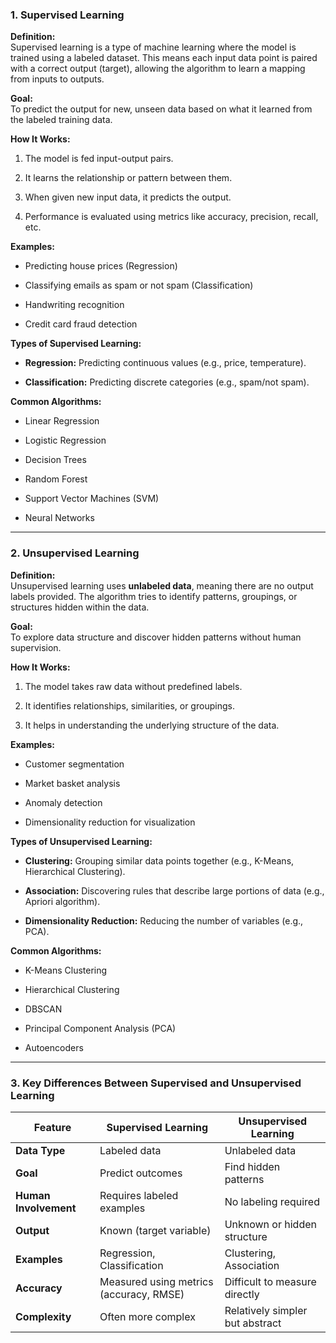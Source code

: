 ### **1\. Supervised Learning**

**Definition:**\
Supervised learning is a type of machine learning where the model is trained using a labeled dataset. This means each input data point is paired with a correct output (target), allowing the algorithm to learn a mapping from inputs to outputs.

**Goal:**\
To predict the output for new, unseen data based on what it learned from the labeled training data.

**How It Works:**

1.  The model is fed input-output pairs.

2.  It learns the relationship or pattern between them.

3.  When given new input data, it predicts the output.

4.  Performance is evaluated using metrics like accuracy, precision, recall, etc.

**Examples:**

-   Predicting house prices (Regression)

-   Classifying emails as spam or not spam (Classification)

-   Handwriting recognition

-   Credit card fraud detection

**Types of Supervised Learning:**

-   **Regression:** Predicting continuous values (e.g., price, temperature).

-   **Classification:** Predicting discrete categories (e.g., spam/not spam).

**Common Algorithms:**

-   Linear Regression

-   Logistic Regression

-   Decision Trees

-   Random Forest

-   Support Vector Machines (SVM)

-   Neural Networks

* * * * *

### **2\. Unsupervised Learning**

**Definition:**\
Unsupervised learning uses **unlabeled data**, meaning there are no output labels provided. The algorithm tries to identify patterns, groupings, or structures hidden within the data.

**Goal:**\
To explore data structure and discover hidden patterns without human supervision.

**How It Works:**

1.  The model takes raw data without predefined labels.

2.  It identifies relationships, similarities, or groupings.

3.  It helps in understanding the underlying structure of the data.

**Examples:**

-   Customer segmentation

-   Market basket analysis

-   Anomaly detection

-   Dimensionality reduction for visualization

**Types of Unsupervised Learning:**

-   **Clustering:** Grouping similar data points together (e.g., K-Means, Hierarchical Clustering).

-   **Association:** Discovering rules that describe large portions of data (e.g., Apriori algorithm).

-   **Dimensionality Reduction:** Reducing the number of variables (e.g., PCA).

**Common Algorithms:**

-   K-Means Clustering

-   Hierarchical Clustering

-   DBSCAN

-   Principal Component Analysis (PCA)

-   Autoencoders

* * * * *

### **3\. Key Differences Between Supervised and Unsupervised Learning**

| Feature | Supervised Learning | Unsupervised Learning |
| --- | --- | --- |
| **Data Type** | Labeled data | Unlabeled data |
| **Goal** | Predict outcomes | Find hidden patterns |
| **Human Involvement** | Requires labeled examples | No labeling required |
| **Output** | Known (target variable) | Unknown or hidden structure |
| **Examples** | Regression, Classification | Clustering, Association |
| **Accuracy** | Measured using metrics (accuracy, RMSE) | Difficult to measure directly |
| **Complexity** | Often more complex | Relatively simpler but abstract |